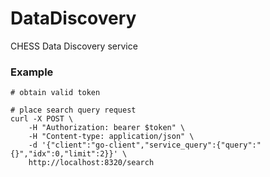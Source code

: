 # DataDiscovery
CHESS Data Discovery service

### Example
```
# obtain valid token

# place search query request
curl -X POST \
    -H "Authorization: bearer $token" \
    -H "Content-type: application/json" \
    -d '{"client":"go-client","service_query":{"query":"{}","idx":0,"limit":2}}' \
    http://localhost:8320/search
```
